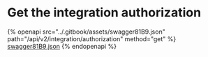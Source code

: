 # Get the integration authorization

{% openapi src="../.gitbook/assets/swagger81B9.json" path="/api/v2/integration/authorization" method="get" %}
[swagger81B9.json](../.gitbook/assets/swagger81B9.json)
{% endopenapi %}

